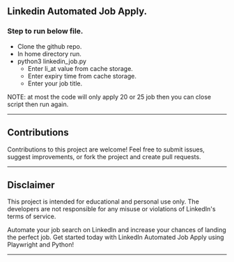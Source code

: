 ## Linkedin Automated Job Apply.

### Step to run below file.
- Clone the github repo.
- In home directory run.
- python3 linkedin_job.py
  - Enter li_at value from cache storage.
  - Enter expiry time from cache storage.
  - Enter your job title. 


NOTE: at most the code will only apply 20 or 25 job then you can close script then run again.

----

## Contributions
Contributions to this project are welcome! Feel free to submit issues, suggest improvements, or fork the project and create pull requests.

----

## Disclaimer
This project is intended for educational and personal use only. The developers are not responsible for any misuse or violations of LinkedIn's terms of service.

Automate your job search on LinkedIn and increase your chances of landing the perfect job. Get started today with LinkedIn Automated Job Apply using Playwright and Python!

---- 
